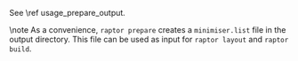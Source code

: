 <!--
SPDX-FileCopyrightText: 2006-2025 Knut Reinert & Freie Universität Berlin
SPDX-FileCopyrightText: 2016-2025 Knut Reinert & MPI für molekulare Genetik
SPDX-License-Identifier: CC-BY-4.0
-->

See \ref usage_prepare_output.

\note
As a convenience, `raptor prepare` creates a `minimiser.list` file in the output directory. This file can be used as
input for `raptor layout` and `raptor build`.

